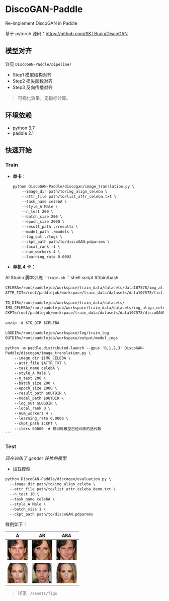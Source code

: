 # DiscoGAN-Paddle
Re-implement DiscoGAN in Paddle

基于 pytorch 源码：https://github.com/SKTBrain/DiscoGAN

## 模型对齐

详见 `DiscoGAN-Paddle/pipeline/`

- Step1 模型结构对齐
- Step2 损失函数对齐
- Step3 反向传播对齐

> 可视化效果，无指标计算。

## 环境依赖

- python 3.7
- paddle 2.1

## 快速开始

### Train

- **单卡：**
    
    ```
    python DiscoGAN-Paddle/discogan/image_translation.py \
        --image_dir path/to/img_align_celeba \
        --attr_file path/to/list_attr_celeba.txt \
        --task_name celebA \
        --style_A Male \
        --n_test 200 \
        --batch_size 200 \
        --epoch_size 2000 \
        --result_path ./results \
        --model_path ./models \
        --log_out ./logs \
        --ckpt_path path/to/discoGAN.pdparams \
        --local_rank -1 \
        --num_workers 4 \
        --learning_rate 0.0002
    ```
    
- **单机 4 卡：**

AI Studio 脚本训练：`train.sh`
    ```shell script
    #!/bin/bash
    
    CELEBA=/root/paddlejob/workspace/train_data/datasets/data107578/img_align_celeba.zip
    ATTR_TXT=/root/paddlejob/workspace/train_data/datasets/data107578/list_attr_celeba.txt
    
    TO_DIR=/root/paddlejob/workspace/train_data/datasets/
    IMG_CELEBA=/root/paddlejob/workspace/train_data/datasets/img_align_celeba
    CKPT=/root/paddlejob/workspace/train_data/datasets/data107578/discoGAN5.9999.pdparams
    
    unzip -d $TO_DIR $CELEBA
    
    LOGDIR=/root/paddlejob/workspace/log/train_log
    OUTDIR=/root/paddlejob/workspace/output/model_imgs
    
    python -m paddle.distributed.launch --gpus '0,1,2,3' DiscoGAN-Paddle/discogan/image_translation.py \
        --image_dir $IMG_CELEBA \
        --attr_file $ATTR_TXT \
        --task_name celebA \
        --style_A Male \
        --n_test 200 \
        --batch_size 200 \
        --epoch_size 2000 \
        --result_path $OUTDIR \
        --model_path $OUTDIR \
        --log_out $LOGDIR \
        --local_rank 0 \
        --num_workers 4 \
        --learning_rate 0.0006 \
        --ckpt_path $CKPT \
        --iters 60000  # 预训练模型已经训练的迭代数
    ```

### Test

*现在训练了 gender 转换的模型*

- 加载模型:

```
python DiscoGAN-Paddle/discogan/evaluation.py \
  --image_dir path/to/img_align_celeba \
  --attr_file path/to/list_attr_celeba_demo.txt \
  --n_test 10 \
  --task_name celebA \
  --style_A Male \
  --batch_size 1 \
  --ckpt_path path/to/discoGAN.pdparams
```

样例如下：

|A|AB|ABA|
| --- | --- | ---|
|![1A](./assets/figs/1.A.jpg)|![1AB](./assets/figs/1.AB.jpg)|![1ABA](./assets/figs/1.ABA.jpg)|
|![2B](./assets/figs/2.B.jpg)|![2BA](./assets/figs/2.BA.jpg)|![2BAB](./assets/figs/2.BAB.jpg)|

> 详见 `./assets/figs`